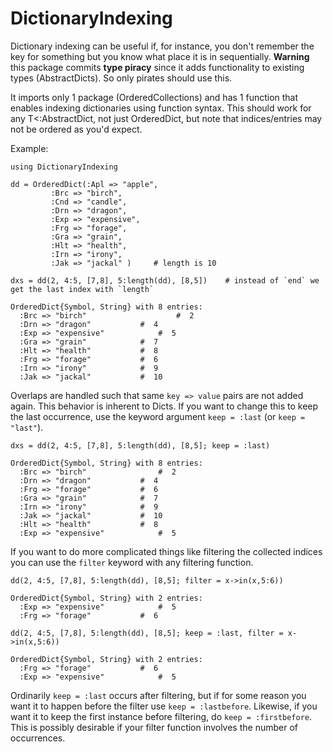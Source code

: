 # DictionaryIndexing

Dictionary indexing can be useful if, for instance, you don't remember the key for something but you know what place it is in sequentially.
**Warning** this package commits **type piracy** since it adds functionality to existing types (AbstractDicts). So only pirates should use this.

It imports only 1 package (OrderedCollections) and has 1 function that enables indexing dictionaries using function syntax.
This should work for any T<:AbstractDict, not just OrderedDict, but note that indices/entries may not be ordered as you'd expect.

Example:
```
using DictionaryIndexing

dd = OrderedDict(:Apl => "apple",
		 :Brc => "birch",
		 :Cnd => "candle",
		 :Drn => "dragon",
		 :Exp => "expensive",
		 :Frg => "forage",
		 :Gra => "grain",
		 :Hlt => "health",
		 :Irn => "irony",
		 :Jak => "jackal" )     # length is 10

dxs = dd(2, 4:5, [7,8], 5:length(dd), [8,5])    # instead of `end` we get the last index with `length`

OrderedDict{Symbol, String} with 8 entries:
  :Brc => "birch"           		 #  2
  :Drn => "dragon"			 #  4
  :Exp => "expensive"		 	 #  5
  :Gra => "grain"  			 #  7
  :Hlt => "health"			 #  8
  :Frg => "forage"			 #  6
  :Irn => "irony"			 #  9
  :Jak => "jackal"			 #  10
```
Overlaps are handled such that same `key => value` pairs are not added again. This behavior is inherent to Dicts. If you want to change this to keep the last occurrence, use the keyword argument `keep = :last` (or `keep = "last"`).
```
dxs = dd(2, 4:5, [7,8], 5:length(dd), [8,5]; keep = :last)

OrderedDict{Symbol, String} with 8 entries:
  :Brc => "birch"		    	 #  2
  :Drn => "dragon"			 #  4
  :Frg => "forage"			 #  6
  :Gra => "grain"			 #  7
  :Irn => "irony"			 #  9
  :Jak => "jackal"			 #  10
  :Hlt => "health"			 #  8
  :Exp => "expensive"			 #  5
```
If you want to do more complicated things like filtering the collected indices you can use the `filter` keyword with any filtering function.
```
dd(2, 4:5, [7,8], 5:length(dd), [8,5]; filter = x->in(x,5:6))

OrderedDict{Symbol, String} with 2 entries:
  :Exp => "expensive"			 #  5
  :Frg => "forage"			 #  6

dd(2, 4:5, [7,8], 5:length(dd), [8,5]; keep = :last, filter = x->in(x,5:6))

OrderedDict{Symbol, String} with 2 entries:
  :Frg => "forage"			 #  6
  :Exp => "expensive"		 	 #  5
```
Ordinarily `keep = :last` occurs after filtering, but if for some reason you want it to happen before the filter use `keep = :lastbefore`. Likewise, if you want it to keep the first instance before filtering, do `keep = :firstbefore`. This is possibly desirable if your filter function involves the number of occurrences.
